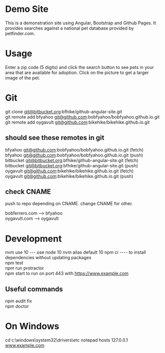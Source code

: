 Demo Site
=

This is a demonstration site using Angular, Bootstrap and Github Pages.  It provides searches against a national pet database provided by petfinder.com.   


Usage
=  
Enter a zip code (5 digits) and click the search button to see pets in your area that are available for adoption.  Click on the picture to get a larger image of the pet.  


Git  
=  
git clone git@bitbucket.org:bfhike/github-angular-site.git  
git remote add bfyahoo git@github.com:bobfyahoo/bobfyahoo.github.io.git  
git remote add oygavult        git@github.com:bikehike/bikehike.github.io.git  

should see these remotes in git  
-

bfyahoo git@github.com:bobfyahoo/bobfyahoo.github.io.git (fetch)  
bfyahoo git@github.com:bobfyahoo/bobfyahoo.github.io.git (push)  
bitbucket       git@bitbucket.org:bfhike/github-angular-site.git (fetch)  
bitbucket       git@bitbucket.org:bfhike/github-angular-site.git (push)  
oygavult        git@github.com:bikehike/bikehike.github.io.git (fetch)  
oygavult        git@github.com:bikehike/bikehike.github.io.git (push)

check CNAME
-
push to repo depending on CNAME. change CNAME for other.

bobferrero.com --> bfyahoo  
oygavult.com --> oygavult  


Development
====  
nvm use 10 --- use node 10
nvm alias default 10
npm ci ---- to install dependencies without updating packages  
npm test  
npm run protractor  
npm start to run on port 443 with https://www.example.com  

Useful commands
-
npm audit fix  
npm doctor  

On Windows
=
cd c:\windows\system32\drivers\etc
notepad hosts
127.0.0.1 www.example.com